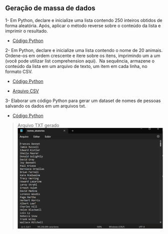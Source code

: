 ## Geração de massa de dados

1- Em Python, declare e inicialize uma lista contendo 250 inteiros obtidos de forma aleatória. Após, aplicar o método reverse sobre o conteúdo da lista e imprimir o resultado.

- [Código Python](docs/atv-1.py)

2- Em Python, declare e inicialize uma lista contendo o nome de 20 animais. Ordene-os em ordem crescente e itere sobre os itens, imprimindo um a um (você pode utilizar list comprehension aqui).  Na sequência, armazene o conteúdo da lista em um arquivo de texto, um item em cada linha, no formato CSV.

- [Código Python](docs/atv-2.py)

- [Arquivo CSV](docs/animais.csv)

3- Elaborar um código Python para gerar um dataset de nomes de pessoas salvando os dados em um arquivos txt.

- [Código Python](docs/lab/gerador-nomes.py)

> Arquivo TXT gerado
![Arquivo txt gerado](docs/lab/arquivo-gerado.png)







